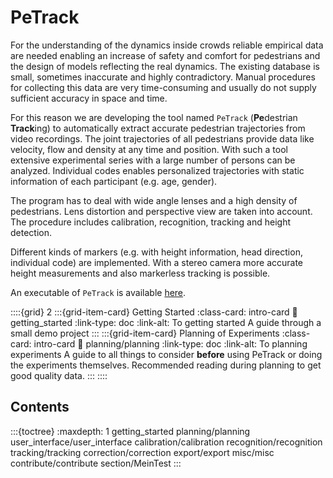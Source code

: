 # PeTrack
For the understanding of the dynamics inside crowds reliable empirical data are needed enabling an increase of safety and comfort for pedestrians and the design of models reflecting the real dynamics. The existing database is small, sometimes inaccurate and highly contradictory. Manual procedures for collecting this data are very time-consuming and usually do not supply sufficient accuracy in space and time.

For this reason we are developing the tool named `PeTrack` (**Pe**destrian **Track**ing) to automatically extract accurate pedestrian trajectories from video recordings. The joint trajectories of all pedestrians provide data like velocity, flow and density at any time and position. With such a tool extensive experimental series with a large number of persons can be analyzed. Individual codes enables personalized trajectories with static information of each participant (e.g. age, gender).

The program has to deal with wide angle lenses and a high density of pedestrians. Lens distortion and perspective view are taken into account. The procedure includes calibration, recognition, tracking and height detection.

Different kinds of markers (e.g. with height information, head direction, individual code) are implemented. With a stereo camera more accurate height measurements and also markerless tracking is possible.

An executable of `PeTrack` is available [here](https://go.fzj.de/petrack-download).

::::{grid} 2
:::{grid-item-card}  Getting Started
:class-card: intro-card
:link: getting_started
:link-type: doc
:link-alt: To getting started
A guide through a small demo project
:::
:::{grid-item-card}  Planning of Experiments
:class-card: intro-card
:link: planning/planning
:link-type: doc
:link-alt: To planning experiments
A guide to all things to consider **before** using PeTrack or doing the experiments themselves. Recommended reading during planning to get good quality data.
:::
::::


## Contents

:::{toctree}
:maxdepth: 1
getting_started
planning/planning
user_interface/user_interface
calibration/calibration
recognition/recognition
tracking/tracking
correction/correction
export/export
misc/misc
contribute/contribute
section/MeinTest
:::
